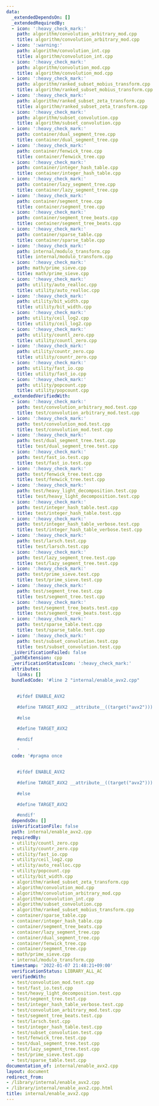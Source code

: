 ```yaml
---
data:
  _extendedDependsOn: []
  _extendedRequiredBy:
  - icon: ':heavy_check_mark:'
    path: algorithm/convolution_arbitrary_mod.cpp
    title: algorithm/convolution_arbitrary_mod.cpp
  - icon: ':warning:'
    path: algorithm/convolution_int.cpp
    title: algorithm/convolution_int.cpp
  - icon: ':heavy_check_mark:'
    path: algorithm/convolution_mod.cpp
    title: algorithm/convolution_mod.cpp
  - icon: ':heavy_check_mark:'
    path: algorithm/ranked_subset_mobius_transform.cpp
    title: algorithm/ranked_subset_mobius_transform.cpp
  - icon: ':heavy_check_mark:'
    path: algorithm/ranked_subset_zeta_transform.cpp
    title: algorithm/ranked_subset_zeta_transform.cpp
  - icon: ':heavy_check_mark:'
    path: algorithm/subset_convolution.cpp
    title: algorithm/subset_convolution.cpp
  - icon: ':heavy_check_mark:'
    path: container/dual_segment_tree.cpp
    title: container/dual_segment_tree.cpp
  - icon: ':heavy_check_mark:'
    path: container/fenwick_tree.cpp
    title: container/fenwick_tree.cpp
  - icon: ':heavy_check_mark:'
    path: container/integer_hash_table.cpp
    title: container/integer_hash_table.cpp
  - icon: ':heavy_check_mark:'
    path: container/lazy_segment_tree.cpp
    title: container/lazy_segment_tree.cpp
  - icon: ':heavy_check_mark:'
    path: container/segment_tree.cpp
    title: container/segment_tree.cpp
  - icon: ':heavy_check_mark:'
    path: container/segment_tree_beats.cpp
    title: container/segment_tree_beats.cpp
  - icon: ':heavy_check_mark:'
    path: container/sparse_table.cpp
    title: container/sparse_table.cpp
  - icon: ':heavy_check_mark:'
    path: internal/modulo_transform.cpp
    title: internal/modulo_transform.cpp
  - icon: ':heavy_check_mark:'
    path: math/prime_sieve.cpp
    title: math/prime_sieve.cpp
  - icon: ':heavy_check_mark:'
    path: utility/auto_realloc.cpp
    title: utility/auto_realloc.cpp
  - icon: ':heavy_check_mark:'
    path: utility/bit_width.cpp
    title: utility/bit_width.cpp
  - icon: ':heavy_check_mark:'
    path: utility/ceil_log2.cpp
    title: utility/ceil_log2.cpp
  - icon: ':heavy_check_mark:'
    path: utility/countl_zero.cpp
    title: utility/countl_zero.cpp
  - icon: ':heavy_check_mark:'
    path: utility/countr_zero.cpp
    title: utility/countr_zero.cpp
  - icon: ':heavy_check_mark:'
    path: utility/fast_io.cpp
    title: utility/fast_io.cpp
  - icon: ':heavy_check_mark:'
    path: utility/popcount.cpp
    title: utility/popcount.cpp
  _extendedVerifiedWith:
  - icon: ':heavy_check_mark:'
    path: test/convolution_arbitrary_mod.test.cpp
    title: test/convolution_arbitrary_mod.test.cpp
  - icon: ':heavy_check_mark:'
    path: test/convolution_mod.test.cpp
    title: test/convolution_mod.test.cpp
  - icon: ':heavy_check_mark:'
    path: test/dual_segment_tree.test.cpp
    title: test/dual_segment_tree.test.cpp
  - icon: ':heavy_check_mark:'
    path: test/fast_io.test.cpp
    title: test/fast_io.test.cpp
  - icon: ':heavy_check_mark:'
    path: test/fenwick_tree.test.cpp
    title: test/fenwick_tree.test.cpp
  - icon: ':heavy_check_mark:'
    path: test/heavy_light_decomposition.test.cpp
    title: test/heavy_light_decomposition.test.cpp
  - icon: ':heavy_check_mark:'
    path: test/integer_hash_table.test.cpp
    title: test/integer_hash_table.test.cpp
  - icon: ':heavy_check_mark:'
    path: test/integer_hash_table_verbose.test.cpp
    title: test/integer_hash_table_verbose.test.cpp
  - icon: ':heavy_check_mark:'
    path: test/larsch.test.cpp
    title: test/larsch.test.cpp
  - icon: ':heavy_check_mark:'
    path: test/lazy_segment_tree.test.cpp
    title: test/lazy_segment_tree.test.cpp
  - icon: ':heavy_check_mark:'
    path: test/prime_sieve.test.cpp
    title: test/prime_sieve.test.cpp
  - icon: ':heavy_check_mark:'
    path: test/segment_tree.test.cpp
    title: test/segment_tree.test.cpp
  - icon: ':heavy_check_mark:'
    path: test/segment_tree_beats.test.cpp
    title: test/segment_tree_beats.test.cpp
  - icon: ':heavy_check_mark:'
    path: test/sparse_table.test.cpp
    title: test/sparse_table.test.cpp
  - icon: ':heavy_check_mark:'
    path: test/subset_convolution.test.cpp
    title: test/subset_convolution.test.cpp
  _isVerificationFailed: false
  _pathExtension: cpp
  _verificationStatusIcon: ':heavy_check_mark:'
  attributes:
    links: []
  bundledCode: '#line 2 "internal/enable_avx2.cpp"


    #ifdef ENABLE_AVX2

    #define TARGET_AVX2 __attribute__((target("avx2")))

    #else

    #define TARGET_AVX2

    #endif

    '
  code: '#pragma once


    #ifdef ENABLE_AVX2

    #define TARGET_AVX2 __attribute__((target("avx2")))

    #else

    #define TARGET_AVX2

    #endif'
  dependsOn: []
  isVerificationFile: false
  path: internal/enable_avx2.cpp
  requiredBy:
  - utility/countl_zero.cpp
  - utility/countr_zero.cpp
  - utility/fast_io.cpp
  - utility/ceil_log2.cpp
  - utility/auto_realloc.cpp
  - utility/popcount.cpp
  - utility/bit_width.cpp
  - algorithm/ranked_subset_zeta_transform.cpp
  - algorithm/convolution_mod.cpp
  - algorithm/convolution_arbitrary_mod.cpp
  - algorithm/convolution_int.cpp
  - algorithm/subset_convolution.cpp
  - algorithm/ranked_subset_mobius_transform.cpp
  - container/sparse_table.cpp
  - container/integer_hash_table.cpp
  - container/segment_tree_beats.cpp
  - container/lazy_segment_tree.cpp
  - container/dual_segment_tree.cpp
  - container/fenwick_tree.cpp
  - container/segment_tree.cpp
  - math/prime_sieve.cpp
  - internal/modulo_transform.cpp
  timestamp: '2022-01-07 21:48:21+09:00'
  verificationStatus: LIBRARY_ALL_AC
  verifiedWith:
  - test/convolution_mod.test.cpp
  - test/fast_io.test.cpp
  - test/heavy_light_decomposition.test.cpp
  - test/segment_tree.test.cpp
  - test/integer_hash_table_verbose.test.cpp
  - test/convolution_arbitrary_mod.test.cpp
  - test/segment_tree_beats.test.cpp
  - test/larsch.test.cpp
  - test/integer_hash_table.test.cpp
  - test/subset_convolution.test.cpp
  - test/fenwick_tree.test.cpp
  - test/dual_segment_tree.test.cpp
  - test/lazy_segment_tree.test.cpp
  - test/prime_sieve.test.cpp
  - test/sparse_table.test.cpp
documentation_of: internal/enable_avx2.cpp
layout: document
redirect_from:
- /library/internal/enable_avx2.cpp
- /library/internal/enable_avx2.cpp.html
title: internal/enable_avx2.cpp
---
```


